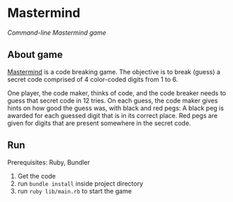 # Mastermind

*Command-line Mastermind game*

## About game

[Mastermind](https://en.wikipedia.org/wiki/Mastermind_(board_game)) is a code breaking game. The objective is to break (guess) a secret code comprised of 4 color-coded digits from 1 to 6.

One player, the code maker, thinks of code, and the code breaker needs to guess that secret code in 12 tries. On each guess, the code maker gives hints on how good the guess was, with black and red pegs: A black peg is awarded for each guessed digit that is in its correct place. Red pegs are given for digits that are present somewhere in the secret code.

## Run 

Prerequisites: Ruby, Bundler

1. Get the code
2. run `bundle install` inside project directory
3. run `ruby lib/main.rb` to start the game
